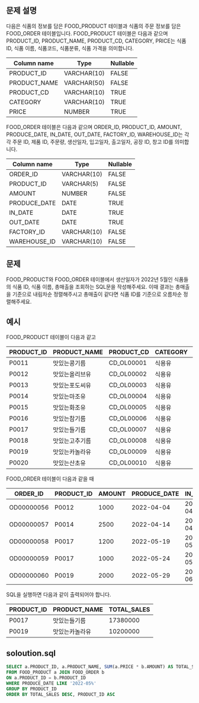 ## 문제 설명
다음은 식품의 정보를 담은 FOOD_PRODUCT 테이블과 식품의 주문 정보를 담은 FOOD_ORDER 테이블입니다. FOOD_PRODUCT 테이블은 다음과 같으며 PRODUCT_ID, PRODUCT_NAME, PRODUCT_CD, CATEGORY, PRICE는 식품 ID, 식품 이름, 식품코드, 식품분류, 식품 가격을 의미합니다.

|Column name|Type|Nullable|
|------|---|---|
|PRODUCT_ID|VARCHAR(10)|FALSE|
|PRODUCT_NAME|VARCHAR(50)|FALSE|
|PRODUCT_CD|VARCHAR(10)|TRUE|
|CATEGORY|VARCHAR(10)|TRUE|
|PRICE|NUMBER|TRUE|

FOOD_ORDER 테이블은 다음과 같으며 ORDER_ID, PRODUCT_ID, AMOUNT, PRODUCE_DATE, IN_DATE, OUT_DATE, FACTORY_ID, WAREHOUSE_ID는 각각 주문 ID, 제품 ID, 주문량, 생산일자, 입고일자, 출고일자, 공장 ID, 창고 ID를 의미합니다.

|Column name|Type|Nullable|
|------|---|---|
|ORDER_ID|VARCHAR(10)|FALSE|
|PRODUCT_ID|VARCHAR(5)|FALSE|
|AMOUNT|NUMBER|FALSE|
|PRODUCE_DATE|DATE|TRUE|
|IN_DATE|DATE|TRUE|
|OUT_DATE|DATE|TRUE|
|FACTORY_ID|VARCHAR(10)|FALSE|
|WAREHOUSE_ID|VARCHAR(10)|FALSE|

## 문제
FOOD_PRODUCT와 FOOD_ORDER 테이블에서 생산일자가 2022년 5월인 식품들의 식품 ID, 식품 이름, 총매출을 조회하는 SQL문을 작성해주세요. 이때 결과는 총매출을 기준으로 내림차순 정렬해주시고 총매출이 같다면 식품 ID를 기준으로 오름차순 정렬해주세요.

## 예시
FOOD_PRODUCT 테이블이 다음과 같고

|PRODUCT_ID|PRODUCT_NAME|PRODUCT_CD|CATEGORY|PRICE|
|------|---|---|---|---|				
|P0011|맛있는콩기름|CD_OL00001|식용유|4880|
|P0012|맛있는올리브유|CD_OL00002|식용유|7200|
|P0013|맛있는포도씨유|CD_OL00003|식용유|5950|
|P0014|맛있는마조유|CD_OL00004|식용유|8950|
|P0015|맛있는화조유|CD_OL00005|식용유|8800|
|P0016|맛있는참기름|CD_OL00006|식용유|7100|
|P0017|맛있는들기름|CD_OL00007|식용유|7900|
|P0018|맛있는고추기름|CD_OL00008|식용유|6100|
|P0019|맛있는카놀라유|CD_OL00009|식용유|5100|
|P0020|맛있는산초유|CD_OL00010|식용유|6500|

FOOD_ORDER 테이블이 다음과 같을 때

|ORDER_ID|PRODUCT_ID|AMOUNT|PRODUCE_DATE|IN_DATE|OUT_DATE|FACTORY_ID|WAREHOUSE_ID|
|------|---|---|---|---|---|---|---|
|OD00000056|P0012|1000|2022-04-04|2022-04-21|2022-04-25|FT19980002|WH0032|
|OD00000057|P0014|2500|2022-04-14|2022-04-27|2022-05-01|FT19980002|WH0033|
|OD00000058|P0017|1200|2022-05-19|2022-05-28|2022-05-28|FT20070002|WH0033|
|OD00000059|P0017|1000|2022-05-24|2022-05-30|2022-05-30|FT20070002|WH0038|
|OD00000060|P0019|2000|2022-05-29|2022-06-08|2022-06-08|FT20070002|WH0035|

SQL을 실행하면 다음과 같이 출력되어야 합니다.

|PRODUCT_ID|PRODUCT_NAME|TOTAL_SALES|
|------|---|---|
|P0017|맛있는들기름|17380000|
|P0019|맛있는카놀라유|10200000|

## soloution.sql
``` sql
SELECT a.PRODUCT_ID, a.PRODUCT_NAME, SUM(a.PRICE * b.AMOUNT) AS TOTAL_SALES
FROM FOOD_PRODUCT a JOIN FOOD_ORDER b
ON a.PRODUCT_ID = b.PRODUCT_ID
WHERE PRODUCE_DATE LIKE '2022-05%'
GROUP BY PRODUCT_ID
ORDER BY TOTAL_SALES DESC, PRODUCT_ID ASC
```